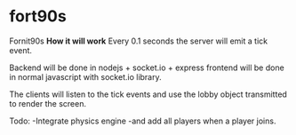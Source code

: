 # fort90s
Fornit90s
**How it will work**
Every 0.1 seconds the server will emit a tick event.

Backend will be done in nodejs + socket.io + express
frontend will be done in normal javascript with socket.io library.

The clients will listen to the tick events and use the lobby object transmitted to 
render the screen.


Todo:
-Integrate physics engine
-and add all players when a player joins.